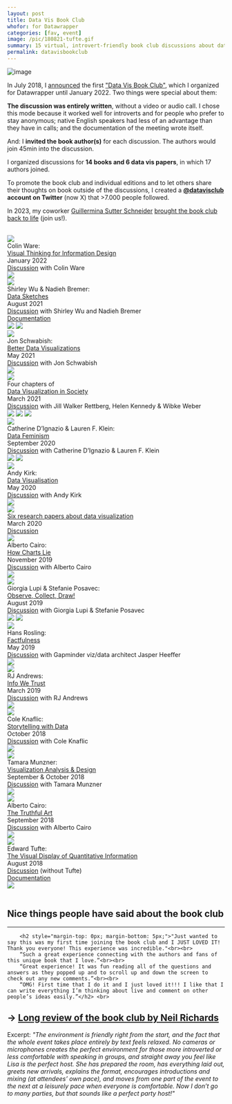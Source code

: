 ```yaml
---
layout: post
title: Data Vis Book Club
whofor: for Datawrapper
categories: [fav, event]
image: /pic/180821-tufte.gif
summary: 15 virtual, introvert-friendly book club discussions about data vis books.
permalink: datavisbookclub
---
```


![image](/pic/180821-tufte.gif)

<div>
<style>

.bookclub-header {
  display: flex;
  max-width: 900px;
}

.bookclub-header_image img {
  padding: 5px;
}

.bookclub-session {
  display: flex;
  flex-direction: column;
  position: relative;
  margin-bottom: 50px;
}

.bookclub-session__cover {
  display: none; /* Hidden by default on mobile */
}

.bookclub-session__cover-image {
  position: relative;
  height: 100%;
}

.bookclub-session__cover-image img {
  width: auto !important;
  height: 100%;
  margin: 0;
}

.bookclub-session__info {
  display: flex;
  flex-direction: column;
  justify-content: space-between;
  padding: 7px 0;
  padding-left: 0;
}

.bookclub-session__title {
  font-family: "Inter", sans-serif;
  font-size: 1.4rem;
  color: #333;
  margin-top: 10px;
}

.bookclub-session__author-image {
  width: 100px !important;
  height: 100px; /* Fixed typo */
  border-radius: 50%;
  filter: grayscale(100%);
  margin-right: 20px;
}

.bookclub-session__discussion-link {
  margin-top: 10px;
  font-family: "Inter", sans-serif;
  font-size: 0.7rem;
  font-weight: 500;
  color: #808080;
  letter-spacing: 2px;
  line-height: 1.5rem;
  text-transform: uppercase;
}

/* === Responsive stuff === */
@media (min-width: 380px) {
  .bookclub-session {
    flex-direction: row;
  }

  .bookclub-session__cover {
    display: flex;
    width: 16vw;
    height: 20vw;
    aspect-ratio: 1 / 1;
    background: #f1f1f1;
    align-items: center;
    justify-content: center;
    padding: 20px;
    overflow: hidden;
  }

  .bookclub-session__info {
    padding-left: 30px;
  }
}

</style>
</div>

In July 2018, I [announced](https://www.datawrapper.de/blog/bookclub-tufte) the first ["Data Vis Book Club"](https://www.datawrapper.de/blog/category/book-club), which I organized for Datawrapper until January 2022. Two things were special about them:

**The discussion was entirely written**, without a video or audio call. I chose this mode because it worked well for introverts and for people who prefer to stay anonymous; native English speakers had less of an advantage than they have in calls; and the documentation of the meeting wrote itself.

And: I **invited the book author(s)** for each discussion. The authors would join 45min into the discussion. 

I organized discussions for **14 books and 6 data vis papers**, in which 17 authors joined. 

To promote the book club and individual editions and to let others share their thoughts on book outside of the discussions, I created a **[@datavisclub](https://x.com/datavisclub) account on Twitter** (now X) that >7.000 people followed.  

In 2023, my coworker [Guillermina Sutter Schneider](https://www.sutterschneider.com/) [brought the book club back to life](https://www.datawrapper.de/blog/category/book-club/) (join us!). <br><br>

<div>
<div class="bookclub-session">
  <div class="bookclub-session__cover">
    <div class="bookclub-session__cover-image">
      <img src="/pic/speakers/colinware-cover.jpg">
    </div>
  </div>
  <div class="bookclub-session__info">
    <div class="bookclub-session__title-and-discussion-link">
      <div class="bookclub-session__title">
          Colin Ware:<br>
          <a href="https://www.datawrapper.de/blog/colin-ware-book-club/">
      Visual Thinking for Information Design</a>
      </div>
      <div class="bookclub-session__discussion-link">
        January 2022<br>
        <a href="https://notes.datawrapper.de/p/bookclub-visualthinking">Discussion</a> with Colin Ware</div>
  </div>
  <div class="bookclub-session__author">
    <img class="bookclub-session__author-image" src="/pic/speakers/colinware.jpeg">
  </div>
</div>
</div>

<div class="bookclub-session">
  <div class="bookclub-session__cover">
    <div class="bookclub-session__cover-image">
      <img src="/pic/speakers/datasketches.jpg">
    </div>
  </div>
  <div class="bookclub-session__info">
    <div class="bookclub-session__title-and-discussion-link">
      <div class="bookclub-session__title">
          Shirley Wu & Nadieh Bremer:<br>
          <a href="https://www.datawrapper.de/blog/data-sketches-book-club/">Data Sketches</a>
      </div>
      <div class="bookclub-session__discussion-link">
        August 2021<br>
        <a href="http://notes.datawrapper.de/p/bookclub-datasketches">Discussion</a> with Shirley Wu and Nadieh Bremer<br><a href="https://www.datawrapper.de/blog/shirley-wu-nadieh-bremer-datasketches-freelancing-inspiration/">Documentation</a>
      </div>
  </div>
  <div class="bookclub-session__author">
    <img class="bookclub-session__author-image" src="/pic/speakers/shirleywu.jpeg">
    <img class="bookclub-session__author-image" src="/pic/speakers/nadiehbremer.jpeg">
  </div>
</div>
</div>

<div class="bookclub-session">
  <div class="bookclub-session__cover">
    <div class="bookclub-session__cover-image">
      <img src="/pic/speakers/jonschwabish-book.png">
    </div>
  </div>
  <div class="bookclub-session__info">
    <div class="bookclub-session__title-and-discussion-link">
      <div class="bookclub-session__title">
          Jon Schwabish:<br>
          <a href="https://www.datawrapper.de/blog/better-data-visualizations-book-club/">Better Data Visualizations</a>
      </div>
      <div class="bookclub-session__discussion-link">
        May 2021<br>
        <a href="https://notes.datawrapper.de/p/bookclub-jon-schwabish">Discussion</a> with Jon Schwabish
      </div>
  </div>
  <div class="bookclub-session__author">
    <img class="bookclub-session__author-image" src="/pic/speakers/jonschwabish.jpeg">
  </div>
</div>


</div>
<div class="bookclub-session">
  <div class="bookclub-session__cover">
    <div class="bookclub-session__cover-image">
      <img src="/pic/speakers/datavisinsociety.jpg">
    </div>
  </div>
  <div class="bookclub-session__info">
    <div class="bookclub-session__title-and-discussion-link">
      <div class="bookclub-session__title">
          Four chapters of<br>
          <a href="https://www.datawrapper.de/blog/data-visualization-in-society-book-club/">
      Data Visualization in Society</a>
      </div>
      <div class="bookclub-session__discussion-link">March 2021<br>
        <a href="https://notes.datawrapper.de/p/bookclub-datavis-in-society">Discussion</a> with Jill Walker Rettberg, Helen Kennedy & Wibke Weber
    </div>
  </div>
  <div class="bookclub-session__author">
    <img class="bookclub-session__author-image" src="/pic/speakers/JillWalkerRettberg.jpeg">
    <img class="bookclub-session__author-image" src="/pic/speakers/HelenKennedy.jpeg">
    <img class="bookclub-session__author-image" src="/pic/speakers/WibkeWeber.webp">
  </div>
</div>
</div>

<div class="bookclub-session">
  <div class="bookclub-session__cover">
    <div class="bookclub-session__cover-image">
      <img src="/pic/speakers/datafeminism.jpg">
    </div>
  </div>
  <div class="bookclub-session__info">
    <div class="bookclub-session__title-and-discussion-link">
      <div class="bookclub-session__title">
          Catherine D’Ignazio & Lauren F. Klein:<br>
      <a href="https://www.datawrapper.de/blog/datavis-bookclub-data-feminism-catherine-dignazio-lauren-klein/">
      Data Feminism</a>
      </div>
      <div class="bookclub-session__discussion-link">September 2020<br>
        <a href="https://notes.datawrapper.de/p/bookclub-datafeminism">Discussion</a> with Catherine D’Ignazio & Lauren F. Klein
    </div>
  </div>
  <div class="bookclub-session__author">
    <img class="bookclub-session__author-image" src="/pic/speakers/catherinedignazio.jpeg">
    <img class="bookclub-session__author-image" src="/pic/speakers/laurenklein.jpeg">
  </div>
</div>
</div>

<div class="bookclub-session">
  <div class="bookclub-session__cover">
    <div class="bookclub-session__cover-image">
      <img src="/pic/speakers/andykirk-cover.jpg"></div></div>
  <div class="bookclub-session__info">
    <div class="bookclub-session__title-and-discussion-link">
      <div class="bookclub-session__title">
      Andy Kirk:<br>
      <a href="https://www.datawrapper.de/blog/datavis-bookclub-andy-kirk-data-visualisation/">
       Data Visualisation</a>
      </div>
      <div class="bookclub-session__discussion-link">May 2020<br><a href="https://notes.datawrapper.de/p/bookclub-andykirk">Discussion</a> with Andy Kirk</div> 
  </div>
  <div class="bookclub-session__author">
    <img class="bookclub-session__author-image" src="/pic/speakers/andykirk.jpg"></div>
</div>
</div>

<div class="bookclub-session">
  <div class="bookclub-session__cover">
    <div class="bookclub-session__cover-image">
      <img src="/pic/speakers/papers.png"></div></div>
  <div class="bookclub-session__info">
    <div class="bookclub-session__title-and-discussion-link">
      <div class="bookclub-session__title">
      <a href="https://www.datawrapper.de/blog/datavis-papers/">
       Six research papers about data visualization</a>
      </div>
     <div class="bookclub-session__discussion-link">
         <!-- by Edward Segel and Jeffrey Heer; Jessica Hullman and Nicholas Diakopoulos; Michelle A. Borkin, Nam Wook Kim, Constance May Bainbridge, Chelsea S. Yeh, Daniel Borkin, Hanspeter Pfister, and Aude Oliva; Sheila Pontis and Michael Babwahsingh; Jochen Schiewe; and Evan M. Peck, and Sofia E. Ayuso.<br><br> -->
      March 2020<br><a href="https://notes.datawrapper.de/p/bookclub-papers">Discussion</a></div> 
  </div>
</div>
</div>

<div class="bookclub-session">
  <div class="bookclub-session__cover">
    <div class="bookclub-session__cover-image">
      <img src="/pic/speakers/howchartslie.jpg">
    </div>
  </div>
  <div class="bookclub-session__info">
    <div class="bookclub-session__title-and-discussion-link">
      <div class="bookclub-session__title">
      Alberto Cairo:<br>
      <a href="https://www.datawrapper.de/blog/datavis-bookclub-alberto-cairo-how-charts-lie/">
      How Charts Lie</a>
      </div>
      <div class="bookclub-session__discussion-link">November 2019<br><a href="https://notes.datawrapper.de/p/bookclub-howchartslie">Discussion</a> with Alberto Cairo
  </div>
  <div class="bookclub-session__author">
    <img class="bookclub-session__author-image" src="/pic/speakers/albertocairo.jpeg"></div>
</div>
</div>
</div>

<div class="bookclub-session">
  <div class="bookclub-session__cover">
    <div class="bookclub-session__cover-image">
      <img src="/pic/speakers/observcecollectdraw.jpg"></div></div>
  <div class="bookclub-session__info">
    <div class="bookclub-session__title-and-discussion-link">
      <div class="bookclub-session__title">
      Giorgia Lupi & Stefanie Posavec:<br>
      <a href="https://www.datawrapper.de/blog/datavis-bookclub-stefanie-posavec-giorgia-lupi-observe-collect-draw/">
      Observe, Collect, Draw!</a>
      </div>
      <div class="bookclub-session__discussion-link">August 2019<br><a href="https://notes.datawrapper.de/p/bookclub-journal">Discussion</a> with Giorgia Lupi & Stefanie Posavec
  </div>
  <div class="bookclub-session__author">
    <img class="bookclub-session__author-image" src="/pic/speakers/GiorgiaLupi.webp">
    <img class="bookclub-session__author-image" src="/pic/speakers/StefaniePosavec.jpeg">
  </div>
</div>
</div>
</div>


<div class="bookclub-session">
  <div class="bookclub-session__cover">
    <div class="bookclub-session__cover-image">
      <img src="/pic/speakers/hansrosling-cover.jpg"></div></div>
  <div class="bookclub-session__info">
    <div class="bookclub-session__title-and-discussion-link">
      <div class="bookclub-session__title">
      Hans Rosling:<br>
      <a href="https://www.datawrapper.de/blog/datavis-bookclub-hans-rosling-factfulness/">Factfulness
      </a>
      </div>
      <div class="bookclub-session__discussion-link">May 2019<br><a href="https://notes.datawrapper.de/p/bookclub-rosling">Discussion</a> with Gapminder viz/data architect Jasper Heeffer</div>
  </div>
  <div class="bookclub-session__author">
    <img class="bookclub-session__author-image" src="/pic/speakers/jasperheeffer.jpeg">
  </div>
</div>
</div>

<div class="bookclub-session">
  <div class="bookclub-session__cover">
    <div class="bookclub-session__cover-image">
      <img src="/pic/speakers/rjandrews-cover.jpeg"></div></div>
  <div class="bookclub-session__info">
    <div class="bookclub-session__title-and-discussion-link">
      <div class="bookclub-session__title">
      RJ Andrews:<br>
      <a href="https://www.datawrapper.de/blog/datavis-bookclub-rj-andrews-info-we-trust/">Info We Trust
      </a>
      </div>
      <div class="bookclub-session__discussion-link">March 2019<br><a href="https://notes.datawrapper.de/p/bookclub-infowetrust">Discussion</a> with RJ Andrews</div>
  </div>
  <div class="bookclub-session__author">
    <img class="bookclub-session__author-image" src="/pic/speakers/rjandrews.jpg">
  </div>
</div>
</div>


<div class="bookclub-session">
  <div class="bookclub-session__cover">
    <div class="bookclub-session__cover-image">
      <img src="/pic/speakers/cole-cover.jpg"></div></div>
  <div class="bookclub-session__info">
    <div class="bookclub-session__title-and-discussion-link">
      <div class="bookclub-session__title">
      Cole Knaflic:<br>
      <a href="https://www.datawrapper.de/blog/bookclub-swd/">
      Storytelling with Data</a>
      </div>
      <div class="bookclub-session__discussion-link">October 2018<br><a href="https://notes.datawrapper.de/p/bookclub-swd">Discussion</a> with Cole Knaflic</div>
  </div>
  <div class="bookclub-session__author">
    <img class="bookclub-session__author-image" src="/pic/speakers/coleknaflic.jpeg">
  </div>
</div>
</div>


<div class="bookclub-session">
  <div class="bookclub-session__cover">
    <div class="bookclub-session__cover-image">
      <img src="/pic/speakers/munzner-cover.webp"></div></div>
  <div class="bookclub-session__info">
    <div class="bookclub-session__title-and-discussion-link">
      <div class="bookclub-session__title">
      Tamara Munzner:<br>
      <a href="https://www.datawrapper.de/blog/bookclub-cairomunzner/">
      Visualization Analysis & Design</a>
      </div>
      <div class="bookclub-session__discussion-link">September & October 2018<br><a href="https://notes.datawrapper.de/p/bookclub-munzner">Discussion</a> with Tamara Munzner</div>
  </div>
  <div class="bookclub-session__author">
    <img class="bookclub-session__author-image" src="/pic/speakers/tamaramunzner.jpeg">
  </div>
</div>
</div>

<div class="bookclub-session">
  <div class="bookclub-session__cover">
    <div class="bookclub-session__cover-image">
      <img src="/pic/speakers/thruthfulart.jpg"></div></div>
  <div class="bookclub-session__info">
    <div class="bookclub-session__title-and-discussion-link">
      <div class="bookclub-session__title">
      Alberto Cairo:<br>
      <a href="https://www.datawrapper.de/blog/bookclub-cairomunzner/">
      The Truthful Art</a>
      </div>
      <div class="bookclub-session__discussion-link">September 2018<br><a href="https://notes.datawrapper.de/p/bookclub-cairo">Discussion</a> with Alberto Cairo
      </div>
  </div>
  <div class="bookclub-session__author">
    <img class="bookclub-session__author-image" src="/pic/speakers/albertocairo.jpeg">
  </div>
</div>
</div>


<div class="bookclub-session">
  <div class="bookclub-session__cover">
    <div class="bookclub-session__cover-image">
      <img src="/pic/speakers/tufte-book.jpeg"></div></div>
  <div class="bookclub-session__info">
    <div class="bookclub-session__title-and-discussion-link">
      <div class="bookclub-session__title">
      Edward Tufte:<br>
      <a href="https://www.datawrapper.de/blog/bookclub-tufte/">
      The Visual Display of Quantitative Information</a>
      </div>
      <div class="bookclub-session__discussion-link">August 2018<br><a href="https://notes.datawrapper.de/p/bookclub-tufte">Discussion</a> (without Tufte)<br><a href="https://www.datawrapper.de/blog/bookclub-tufte-review/">Documentation</a></div>
  </div>
  <div class="bookclub-session__author">
    <img class="bookclub-session__author-image" src="/pic/speakers/duck.jpeg">
  </div>
</div>
</div>


<br>
<h2>Nice things people have said about the book club</h2>
        <hr>
        <p>
        </p>

        <h2 style="margin-top: 0px; margin-bottom: 5px;">"Just wanted to say this was my first time joining the book club and I JUST LOVED IT! Thank you everyone! This experience was incredible."<br><br>
        “Such a great experience connecting with the authors and fans of this unique book that I love.”<br><br>
        “Great experience! It was fun reading all of the questions and answers as they popped up and to scroll up and down the screen to check out any new comments.”<br><br>
        “OMG! First time that I do it and I just loved it!!! I like that I can write everything I’m thinking about live and comment on other people’s ideas easily.”</h2> <br>
</div>

## -> [Long review of the book club by Neil Richards](https://nightingaledvs.com/review-data-vis-book-club/)

Excerpt: _"The environment is friendly right from the start, and the fact that the whole event takes place entirely by text feels relaxed. No cameras or microphones creates the perfect environment for those more introverted or less comfortable with speaking in groups, and straight away you feel like Lisa is the perfect host. She has prepared the room, has everything laid out, greets new arrivals, explains the format, encourages introductions and mixing (at attendees’ own pace), and moves from one part of the event to the next at a leisurely pace when everyone is comfortable. Now I don’t go to many parties, but that sounds like a perfect party host!"_


<!-- add x.com promotion -->
<!-- add feature images -->
